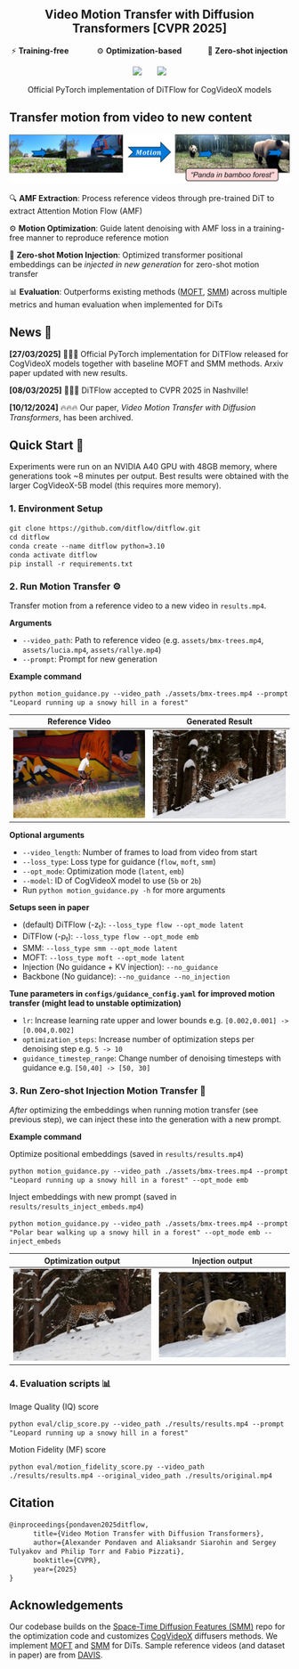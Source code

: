 <div align="center">

## Video Motion Transfer with Diffusion Transformers [CVPR 2025]

<p>
⚡ <b> Training-free </b> &nbsp;&nbsp;&nbsp;&nbsp;&nbsp;&nbsp;&nbsp;&nbsp;&nbsp;&nbsp;&nbsp;
⚙️ <b> Optimization-based </b> &nbsp;&nbsp;&nbsp;&nbsp;&nbsp;&nbsp;&nbsp;&nbsp;&nbsp;&nbsp;
🔄 <b> Zero-shot injection</b>
</p>

<a href="https://arxiv.org/abs/2412.07776"><img src='https://img.shields.io/badge/arXiv-red'></a> &nbsp;&nbsp;&nbsp;&nbsp;&nbsp;
<a href="https://ditflow.github.io"><img src='https://img.shields.io/badge/Project-Page-Green'></a>

Official PyTorch implementation of DiTFlow for CogVideoX models

</div>

## Transfer motion from video to new content

<img src="assets/git_teaser.png">

🔍 **AMF Extraction**: Process reference videos through pre-trained DiT to extract Attention Motion Flow (AMF)

⚙️ **Motion Optimization**: Guide latent denoising with AMF loss in a training-free manner to reproduce reference motion

🔄 **Zero-shot Motion Injection**: Optimized transformer positional embeddings can be *injected in new generation* for zero-shot motion transfer

📊 **Evaluation**: Outperforms existing methods (<a href="https://arxiv.org/abs/2405.14864v2" target="_blank">MOFT</a>, <a href="https://github.com/diffusion-motion-transfer/diffusion-motion-transfer" target="_blank">SMM</a>) across multiple metrics and human evaluation when implemented for DiTs

## News 📰
**[27/03/2025]** 🎉🎉🎉 Official PyTorch implementation for DiTFlow released for CogVideoX models together with baseline MOFT and SMM methods. Arxiv paper updated with new results.

**[08/03/2025]** 🎸🎸🎸 DiTFlow accepted to CVPR 2025 in Nashville!

**[10/12/2024]** 🔥🔥🔥 Our paper, *Video Motion Transfer with Diffusion Transformers*, has been archived.

## Quick Start 🤗
Experiments were run on an NVIDIA A40 GPU with 48GB memory, where generations took ~8 minutes per output. Best results were obtained with the larger CogVideoX-5B model (this requires more memory).

### 1. Environment Setup
```
git clone https://github.com/ditflow/ditflow.git
cd ditflow
conda create --name ditflow python=3.10
conda activate ditflow
pip install -r requirements.txt
```

### 2. Run Motion Transfer ⚙️

Transfer motion from a reference video to a new video in `results.mp4`.

**Arguments**
- `--video_path`: Path to reference video (e.g. `assets/bmx-trees.mp4`, `assets/lucia.mp4`, `assets/rallye.mp4`)
- `--prompt`: Prompt for new generation

**Example command**
```
python motion_guidance.py --video_path ./assets/bmx-trees.mp4 --prompt "Leopard running up a snowy hill in a forest"
```

| Reference Video | Generated Result |
|:--------------:|:----------------:|
| ![Reference Video](assets/sample_outputs/bmx-trees.gif) | ![Generated Result](assets/sample_outputs/results.gif) |

**Optional arguments**
- `--video_length`: Number of frames to load from video from start
- `--loss_type`: Loss type for guidance (`flow`, `moft`, `smm`)
- `--opt_mode`: Optimization mode (`latent`, `emb`)
- `--model`: ID of CogVideoX model to use (`5b` or `2b`)
- Run `python motion_guidance.py -h` for more arguments

**Setups seen in paper**
- (default) DiTFlow (-z<sub>t</sub>): `--loss_type flow --opt_mode latent`
- DiTFlow (-ρ<sub>t</sub>): `--loss_type flow --opt_mode emb`
- SMM: `--loss_type smm --opt_mode latent`
- MOFT: `--loss_type moft --opt_mode latent`
- Injection (No guidance + KV injection): `--no_guidance`
- Backbone (No guidance): `--no_guidance --no_injection`

**Tune parameters in `configs/guidance_config.yaml` for improved motion transfer (might lead to unstable optimization)**
- `lr`: Increase learning rate upper and lower bounds e.g. `[0.002,0.001] -> [0.004,0.002]`
- `optimization_steps`: Increase number of optimization steps per denoising step e.g. `5 -> 10`
- `guidance_timestep_range`: Change number of denoising timesteps with guidance e.g. `[50,40] -> [50, 30]`

### 3. Run Zero-shot Injection Motion Transfer 🔄
*After* optimizing the embeddings when running motion transfer (see previous step), we can inject these into the generation with a new prompt.

**Example command**

Optimize positional embeddings (saved in `results/results.mp4`)
```
python motion_guidance.py --video_path ./assets/bmx-trees.mp4 --prompt "Leopard running up a snowy hill in a forest" --opt_mode emb
```

Inject embeddings with new prompt (saved in `results/results_inject_embeds.mp4`)
```
python motion_guidance.py --video_path ./assets/bmx-trees.mp4 --prompt "Polar bear walking up a snowy hill in a forest" --opt_mode emb --inject_embeds
```

| Optimization output | Injection output |
|:-----------------:|:----------------:|
| ![Optimization output](assets/sample_outputs/results_embed.gif) | ![Injection output](assets/sample_outputs/results_inject_embeds.gif) |

### 4. Evaluation scripts 📊
Image Quality (IQ) score
```
python eval/clip_score.py --video_path ./results/results.mp4 --prompt "Leopard running up a snowy hill in a forest"
```

Motion Fidelity (MF) score
```
python eval/motion_fidelity_score.py --video_path ./results/results.mp4 --original_video_path ./results/original.mp4
```

## Citation
```
@inproceedings{pondaven2025ditflow,
      title={Video Motion Transfer with Diffusion Transformers}, 
      author={Alexander Pondaven and Aliaksandr Siarohin and Sergey Tulyakov and Philip Torr and Fabio Pizzati},
      booktitle={CVPR},
      year={2025}
}
```

## Acknowledgements
Our codebase builds on the <a href="https://github.com/diffusion-motion-transfer/diffusion-motion-transfer" target="_blank">Space-Time Diffusion Features (SMM)</a> repo for the optimization code and customizes <a href="https://github.com/THUDM/CogVideo" target="_blank">CogVideoX</a> diffusers methods. We implement <a href="https://arxiv.org/abs/2405.14864v2" target="_blank">MOFT</a> and <a href="https://github.com/diffusion-motion-transfer/diffusion-motion-transfer" target="_blank">SMM</a> for DiTs. Sample reference videos (and dataset in paper) are from <a href="https://github.com/davisvideochallenge/davis-2017" target="_blank">DAVIS</a>.

